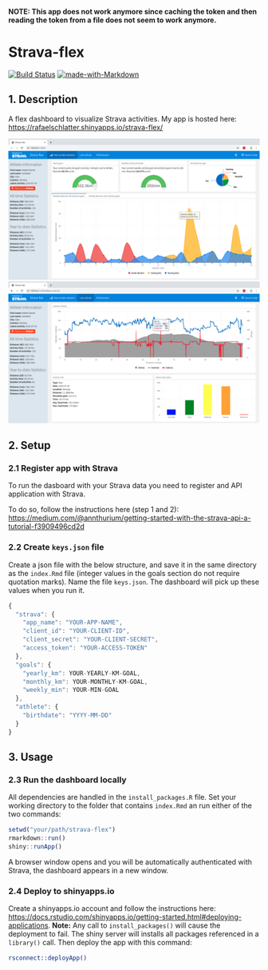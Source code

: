 **NOTE: This app does not work anymore since caching the token and then reading the token from a file does not seem to work anymore.**

# Strava-flex
[![Build Status](https://travis-ci.org/rafaelschlatter/strava-flex.svg?branch=master)](https://travis-ci.org/rafaelschlatter/strava-flex)
[![made-with-Markdown](https://img.shields.io/badge/Made%20with-Markdown-1f425f.svg)](http://commonmark.org)

## 1. Description
A flex dashboard to visualize Strava activities. My app is hosted here: <https://rafaelschlatter.shinyapps.io/strava-flex/>


![screenshot](https://github.com/rafaelschlatter/strava-flex/blob/master/resources/screenshot.png)
![screenshot2](https://github.com/rafaelschlatter/strava-flex/blob/master/resources/screenshot2.png)

## 2. Setup
### 2.1 Register app with Strava
To run the dasboard with your Strava data you need to register and API application with Strava.  

To do so, follow the instructions here (step 1 and 2):  
<https://medium.com/@annthurium/getting-started-with-the-strava-api-a-tutorial-f3909496cd2d>

### 2.2 Create `keys.json` file
Create a json file with the below structure, and save it in the same directory as the `index.Rmd` file (integer values in the goals section do not require quotation marks). Name the file `keys.json`. The dashboard will pick up these values when you run it.

```javascript
{
  "strava": {
    "app_name": "YOUR-APP-NAME",
    "client_id": "YOUR-CLIENT-ID",
    "client_secret": "YOUR-CLIENT-SECRET",
    "access_token": "YOUR-ACCESS-TOKEN"
  },
  "goals": {
    "yearly_km": YOUR-YEARLY-KM-GOAL,
    "monthly_km": YOUR-MONTHLY-KM-GOAL,
    "weekly_min": YOUR-MIN-GOAL
  },
  "athlete": {
    "birthdate": "YYYY-MM-DD"
  }
}
```
## 3. Usage
### 2.3 Run the dashboard locally
All dependencies are handled in the `install_packages.R` file. Set your working directory to the folder that contains `index.Rmd` an run either of the two commands:

```r
setwd("your/path/strava-flex")
rmarkdown::run()
shiny::runApp()
```

A browser window opens and you will be automatically authenticated with Strava, the dashboard appears in a new window.

### 2.4 Deploy to shinyapps.io
Create a shinyapps.io account and follow the instructions here: <https://docs.rstudio.com/shinyapps.io/getting-started.html#deploying-applications>.
**Note:** Any call to `install_packages()` will cause the deployment to fail. The shiny server will installs all packages referenced in a `library()` call. Then deploy the app with this command:

````bash
rsconnect::deployApp()
````
